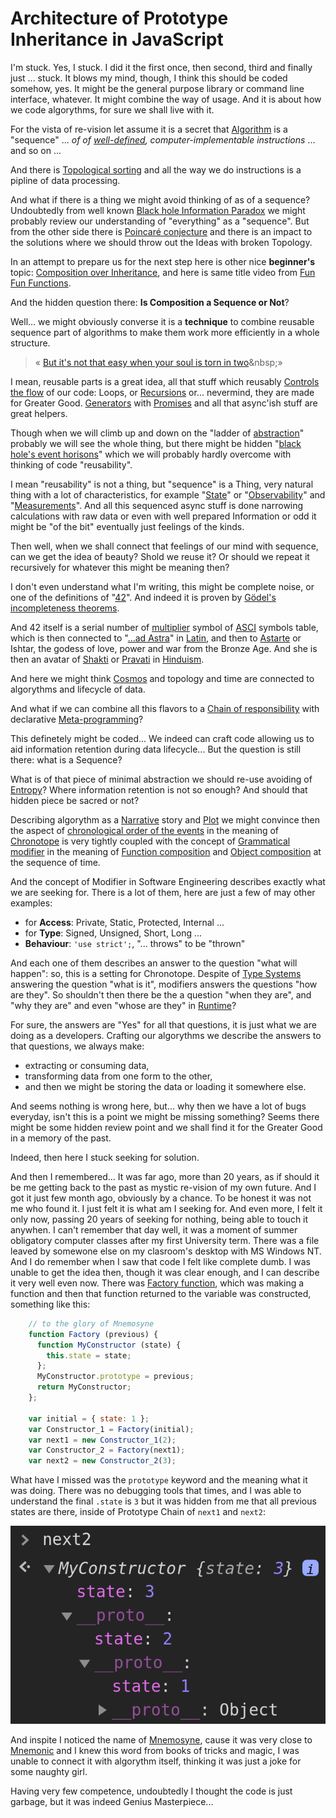 # Architecture of Prototype Inheritance in JavaScript

I'm stuck. Yes, I stuck. I did it the first once, then second, third and finally just ... stuck. It blows my mind, though, I think this should be coded somehow, yes. It might be the general purpose library or command line interface, whatever. It might combine the way of usage. And it is about how we code algorythms, for sure we shall live with it.

For the vista of re-vision let assume it is a secret that [Algorithm](https://en.wikipedia.org/wiki/Algorithm) is a "sequence" ... *of of [well-defined](https://en.wikipedia.org/wiki/Well-defined), computer-implementable instructions* ... and so on ...

And there is [Topological sorting](https://en.wikipedia.org/wiki/Topological_sorting) and all the way we do instructions is a pipline of data processing.

And what if there is a thing we might avoid thinking of as of a sequence? Undoubtedly from well known [Black hole Information Paradox](https://en.wikipedia.org/wiki/Black_hole_information_paradox) we might probably review our understanding of "everything" as a "sequence". But from the other side there is [Poincaré conjecture](https://en.wikipedia.org/wiki/Poincaré_conjecture) and there is an impact to the solutions where we should throw out the Ideas with broken Topology.

In an attempt to prepare us for the next step here is other nice **beginner's** topic: [Composition over Inheritance](https://en.wikipedia.org/wiki/Composition_over_inheritance), and here is same title video from [Fun Fun Functions](https://www.youtube.com/watch?v=wfMtDGfHWpA).

And the hidden question there: 
**Is Composition a Sequence or Not**?

Well... we might obviously converse it is a **technique** to combine reusable sequence part of algorithms to make them work more efficiently in a whole structure.

> &laquo;&nbsp;[But it's not that easy when your soul is torn in two](https://en.wikipedia.org/wiki/Stop!_(Sam_Brown_song))&nbsp;&raquo;

I mean, reusable parts is a great idea, all that stuff which reusably [Controls the flow](https://en.wikipedia.org/wiki/Control_flow#Loops) of our code: Loops, or [Recursions](https://en.wikipedia.org/wiki/Recursion_(computer_science)) or... nevermind, they are made for Greater Good. [Generators](https://developer.mozilla.org/en-US/docs/Web/JavaScript/Reference/Global_Objects/Generator) with [Promises](https://developer.mozilla.org/en-US/docs/Web/JavaScript/Reference/Global_Objects/Promise) and all that async'ish stuff are great helpers.

Though when we will climb up and down on the "ladder of [abstraction](https://en.wikipedia.org/wiki/Abstraction)" probably we will see the whole thing, but there might be hidden "[black hole's event horisons](https://en.wikipedia.org/wiki/Event_horizon)" which we will probably hardly overcome with thinking of code "reusability".

I mean "reusability" is not a thing, but "sequence" is a Thing, very natural thing with a lot of characteristics, for example "[State](https://en.wikipedia.org/wiki/State_(computer_science))" or "[Observability](https://en.wikipedia.org/wiki/Profiling_(computer_programming))" and "[Measurements](https://en.wikipedia.org/wiki/Measurement)". And all this sequenced async stuff is done narrowing calculations with raw data or even with well prepared Information or odd it might be "of the bit" eventually just feelings of the kinds.

Then well, when we shall connect that feelings of our mind with sequence, can we get the idea of beauty? Shold we reuse it? Or should we repeat it recursively for whatever this might be meaning then?

I don't even understand what I'm writing, this might be complete noise, or one of the definitions of "[42](https://simple.wikipedia.org/wiki/42_(answer))". And indeed it is proven by [Gödel's incompleteness theorems](https://en.wikipedia.org/wiki/Gödel's_incompleteness_theorems).

And 42 itself is a serial number of [multiplier](https://simple.wikipedia.org/wiki/Asterisk) symbol of [ASCI](https://en.wikipedia.org/wiki/ASCI) symbols table, which is then connected to "[...ad Astra](https://en.wikipedia.org/wiki/Per_aspera_ad_astra)" in [Latin](https://en.wikipedia.org/wiki/Latin), and then to [Astarte](https://en.wikipedia.org/wiki/Astarte) or Ishtar, the godess of love, 
power and war from the Bronze Age. And she is then an avatar of [Shakti](https://en.wikipedia.org/wiki/Sati_(Hindu_goddess)) or [Pravati](https://en.wikipedia.org/wiki/Parvati) in [Hinduism](https://en.wikipedia.org/wiki/Hinduism).

And here we might think [Cosmos](https://en.wikipedia.org/wiki/Cosmos) and topology and time are connected to algorythms and lifecycle of data.

And what if we can combine all this flavors to a [Chain of responsibility](https://en.wikipedia.org/wiki/Chain-of-responsibility_pattern) with declarative [Meta-programming](https://en.wikipedia.org/wiki/Metaprogramming)?

This definetely might be coded...
We indeed can craft code allowing us to aid information retention during data lifecycle... But the question is still there: what is a Sequence? 

What is of that piece of minimal abstraction we should re-use avoiding of [Entropy](https://en.wikipedia.org/wiki/Entropy_(information_theory))? Where information retention is not so enough? And should that hidden piece be sacred or not?

Describing algorythm as a [Narrative](https://en.wikipedia.org/wiki/Narrative) story and [Plot](https://en.wikipedia.org/wiki/Plot_(narrative)) we might convince then the aspect of [chronological order of the events](https://en.wikipedia.org/wiki/Fabula_and_syuzhet) in the meaning of [Chronotope](https://en.wikipedia.org/wiki/Chronotope) is very tightly coupled with the concept of [Grammatical modifier](https://en.wikipedia.org/wiki/Grammatical_modifier) in the meaning of [Function composition](https://en.wikipedia.org/wiki/Function_composition_(computer_science)) and [Object composition](https://en.wikipedia.org/wiki/Object_composition) at the sequence of time.

And the concept of Modifier in Software Engineering describes exactly what we are seeking for. There is a lot of them, here are just a few of may other examples:
* for **Access**: Private, Static, Protected, Internal ...
* for **Type**: Signed, Unsigned,  Short, Long ...
* **Behaviour**: `'use strict';`, "... throws" to be "thrown"

And each one of them describes an answer to the question "what will happen": so, this is a setting for Chronotope. Despite of [Type Systems](https://en.wikipedia.org/wiki/Type_system) answering the question "what is it", modifiers answers the questions "how are they". So shouldn't then there be the a question "when they are",  and "why they are" and even "whose are they" in [Runtime](https://en.wikipedia.org/wiki/Runtime_(program_lifecycle_phase))?

For sure, the answers are "Yes" for all that questions, it is just what we are doing as a developers. Crafting our algorythms we describe the answers to that questions, we always make:
* extracting or consuming data,
* transforming data from one form to the other,
* and then we might be storing the data or loading it somewhere else.

And seems nothing is wrong here, but... why then we have a lot of bugs everyday, isn't this is a point we might be missing something? Seems there might be some hidden review point and we shall find it for the Greater Good in a memory of the past.

Indeed, then here I stuck seeking for solution.

And then I remembered... It was far ago, more than 20 years, as if should it be me getting back to the past as mystic re-vision of my own future. And I got it just few month ago, obviously by a chance. To be honest it was not me who found it. I just felt it is what am I seeking for. And even more, I felt it only now, passing 20 years of seeking for nothing, being able to touch it anywhen. I can't remember that day well, it was a moment of summer obligatory computer classes after my first University term. There was a file leaved by somewone else on my clasroom's desktop with MS Windows NT. And I do remember when I saw that code I felt like complete dumb. I was unable to get the idea then, though it was clear enough, and I can describe it very well even now. There was [Factory function](https://en.wikipedia.org/wiki/Factory_(object-oriented_programming)), which was making a function and then that function returned to the variable was constructed, something like this:

```javascript
    // to the glory of Mnemosyne
    function Factory (previous) {
      function MyConstructor (state) {
        this.state = state;
      };
      MyConstructor.prototype = previous;
      return MyConstructor;
    };

    var initial = { state: 1 };
    var Constructor_1 = Factory(initial);
    var next1 = new Constructor_1(2);
    var Constructor_2 = Factory(next1);
    var next2 = new Constructor_2(3);
```

What have I missed was the `prototype` keyword and the meaning what it was doing. There was no debugging tools that times, and I was able to understand the final `.state` is `3` but it was hidden from me that all  previous states are there, inside of Prototype Chain of `next1` and `next2`:

![state of inheritance](https://raw.githubusercontent.com/mythographica/stash/master/img/inheritance.png)

And inspite I noticed the name of [Mnemosyne](https://en.wikipedia.org/wiki/Mnemosyne), cause it was very close to [Mnemonic](https://en.wikipedia.org/wiki/Mnemonic) and I knew this word from books of tricks and magic, I was unable to connect it with algorythm itself, thinking it was just a joke for some naughty girl.


Having very few competence, undoubtedly I thought the code is just garbage, but it was indeed Genius Masterpiece...